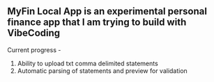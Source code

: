 ﻿## MyFin Local App is an experimental personal finance app that I am trying to build with **VibeCoding**

 Current progress -
 1. Ability to upload txt comma delimited statements
 2. Automatic parsing of statements and preview for validation


